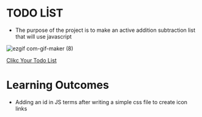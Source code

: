 # TODO LİST

+ The purpose of the project is to make an active addition subtraction list that will use javascript


![ezgif com-gif-maker (8)](https://user-images.githubusercontent.com/105465379/191330310-083f6649-59d4-46a3-abac-7639920a7be0.gif)

<a href="https://musa-gh.github.io/todo-list/" target="_blank">Clikc Your Todo List</a>


# Learning Outcomes

+ Adding an id in JS terms after writing a simple css file to create icon links
